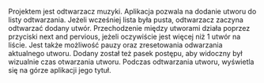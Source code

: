 Projektem jest odtwarzacz muzyki. Aplikacja pozwala na dodanie utworu do listy odtwarzania. Jeżeli wcześniej lista była pusta,
odtwarzacz zaczyna odtwarzać dodany utwór. Przechodzenie między utworami działa poprzez przyciski next and pervious, jeżeli
oczywiście jest więcej niż 1 utwór na liście. Jest także możliwość pauzy oraz zresetowania odwarzania aktualnego utworu.
Dodany został też pasek postępu, aby widoczny był wizualnie czas otwarzania utworu. Podczas odtwarzania utworu, wyświetla
się na górze aplikacji jego tytuł.
